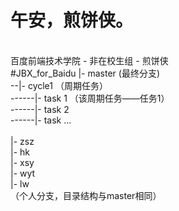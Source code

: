 # 午安，煎饼侠。
<br>
百度前端技术学院 - 非在校生组 - 煎饼侠
<br>
#JBX_for_Baidu
|- master (最终分支)<br> 
--|- cycle1 （周期任务）<br>
------|-  task 1 （该周期任务——任务1）<br>
------|-  task 2 <br>
------|-  task ... <br>
<br>
|- zsz<br>
|- hk<br>
|- xsy<br>
|- wyt<br>
|- lw<br>
（个人分支，目录结构与master相同）<br>
